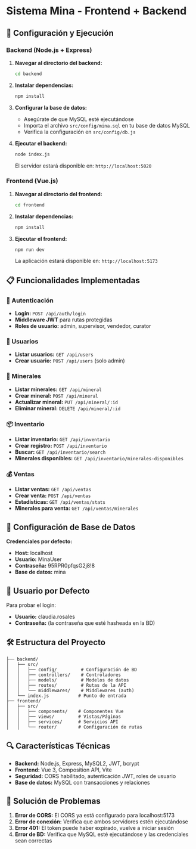 # Sistema Mina - Frontend + Backend

## 🚀 Configuración y Ejecución

### Backend (Node.js + Express)

1. **Navegar al directorio del backend:**
   ```bash
   cd backend
   ```

2. **Instalar dependencias:**
   ```bash
   npm install
   ```

3. **Configurar la base de datos:**
   - Asegúrate de que MySQL esté ejecutándose
   - Importa el archivo `src/config/mina.sql` en tu base de datos MySQL
   - Verifica la configuración en `src/config/db.js`

4. **Ejecutar el backend:**
   ```bash
   node index.js
   ```
   
   El servidor estará disponible en: `http://localhost:5020`

### Frontend (Vue.js)

1. **Navegar al directorio del frontend:**
   ```bash
   cd frontend
   ```

2. **Instalar dependencias:**
   ```bash
   npm install
   ```

3. **Ejecutar el frontend:**
   ```bash
   npm run dev
   ```
   
   La aplicación estará disponible en: `http://localhost:5173`

## 📋 Funcionalidades Implementadas

### 🔐 Autenticación
- **Login:** `POST /api/auth/login`
- **Middleware JWT** para rutas protegidas
- **Roles de usuario:** admin, supervisor, vendedor, curator

### 👥 Usuarios
- **Listar usuarios:** `GET /api/users`
- **Crear usuario:** `POST /api/users` (solo admin)

### 💎 Minerales
- **Listar minerales:** `GET /api/mineral`
- **Crear mineral:** `POST /api/mineral`
- **Actualizar mineral:** `PUT /api/mineral/:id`
- **Eliminar mineral:** `DELETE /api/mineral/:id`

### 📦 Inventario
- **Listar inventario:** `GET /api/inventario`
- **Crear registro:** `POST /api/inventario`
- **Buscar:** `GET /api/inventario/search`
- **Minerales disponibles:** `GET /api/inventario/minerales-disponibles`

### 💰 Ventas
- **Listar ventas:** `GET /api/ventas`
- **Crear venta:** `POST /api/ventas`
- **Estadísticas:** `GET /api/ventas/stats`
- **Minerales para venta:** `GET /api/ventas/minerales`

## 🔧 Configuración de Base de Datos

**Credenciales por defecto:**
- **Host:** localhost
- **Usuario:** MinaUser
- **Contraseña:** 95RPR0pfqsG2j8!8
- **Base de datos:** mina

## 👤 Usuario por Defecto

Para probar el login:
- **Usuario:** claudia.rosales
- **Contraseña:** (la contraseña que esté hasheada en la BD)

## 🛠️ Estructura del Proyecto

```
├── backend/
│   ├── src/
│   │   ├── config/         # Configuración de BD
│   │   ├── controllers/    # Controladores
│   │   ├── models/         # Modelos de datos
│   │   ├── routes/         # Rutas de la API
│   │   └── middlewares/    # Middlewares (auth)
│   └── index.js           # Punto de entrada
├── frontend/
│   ├── src/
│   │   ├── components/    # Componentes Vue
│   │   ├── views/         # Vistas/Páginas
│   │   ├── services/      # Servicios API
│   │   └── router/        # Configuración de rutas
```

## 🔍 Características Técnicas

- **Backend:** Node.js, Express, MySQL2, JWT, bcrypt
- **Frontend:** Vue 3, Composition API, Vite
- **Seguridad:** CORS habilitado, autenticación JWT, roles de usuario
- **Base de datos:** MySQL con transacciones y relaciones

## 🐛 Solución de Problemas

1. **Error de CORS:** El CORS ya está configurado para localhost:5173
2. **Error de conexión:** Verifica que ambos servidores estén ejecutándose
3. **Error 401:** El token puede haber expirado, vuelve a iniciar sesión
4. **Error de BD:** Verifica que MySQL esté ejecutándose y las credenciales sean correctas
